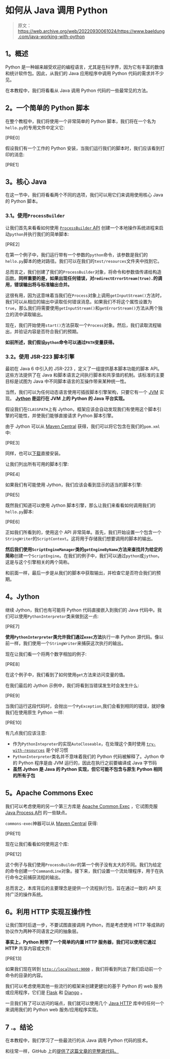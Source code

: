# 如何从 Java 调用 Python

> 原文：<https://web.archive.org/web/20220930061024/https://www.baeldung.com/java-working-with-python>

## **1。概述**

Python 是一种越来越受欢迎的编程语言，尤其是在科学界，因为它有丰富的数值和统计软件包。因此，从我们的 Java 应用程序中调用 Python 代码的需求并不少见。

在本教程中，我们将看看从 Java 调用 Python 代码的一些最常见的方法。

## **2。一个简单的 Python 脚本**

在整个教程中，我们将使用一个非常简单的 Python 脚本，我们将在一个名为`hello.py`的专用文件中定义它:

[PRE0]

假设我们有一个工作的 Python 安装，当我们运行我们的脚本时，我们应该看到打印的消息:

[PRE1]

## **3。核心 Java**

在这一节中，我们将看看两个不同的选项，我们可以用它们来调用使用核心 Java 的 Python 脚本。

### **3.1。使用`ProcessBuilder`**

让我们首先来看看如何使用 [`ProcessBuilder` API](/web/20220812012137/https://www.baeldung.com/java-lang-processbuilder-api) 创建一个本地操作系统进程来启动`python`并执行我们的简单脚本:

[PRE2]

在第一个例子中，我们运行带有一个参数的`python`命令，该参数是我们的`hello.py`脚本的绝对路径。我们可以在我们的`test/resources`文件夹中找到它。

总而言之，我们创建了我们的`ProcessBuilder`对象，将命令和参数值传递给构造函数。**同样重要的是，如果出现任何错误，对`redirectErrorStream(true).`的调用，错误输出将与标准输出合并。**

这很有用，因为这意味着当我们在`Process`对象上调用`getInputStream()`方法时，我们可以从相应的输出中读取任何错误消息。如果我们不将这个属性设置为`true`，那么我们将需要使用`getInputStream()`和`getErrorStream()`方法从两个独立的流中读取输出。

现在，我们开始使用`start()`方法获取一个`Process`对象。然后，我们读取流程输出，并验证内容是否符合我们的预期。

**如前所述，我们假设`python`命令可以通过`PATH`变量获得。**

### **3.2。使用 JSR-223 脚本引擎**

最初在 Java 6 中引入的 JSR-223 ，定义了一组提供基本脚本功能的脚本 API。这些方法提供了在 Java 和脚本语言之间执行脚本和共享值的机制。该标准的主要目标是试图为 Java 中不同脚本语言的互操作带来某种统一性。

当然，我们可以为任何动态语言使用可插拔脚本引擎架构，只要它有一个 [JVM](/web/20220812012137/https://www.baeldung.com/jvm-languages) 实现。 **[Jython](https://web.archive.org/web/20220812012137/https://www.jython.org/) 是运行在 JVM 上的 Python 的 Java 平台实现。**

假设我们在`CLASSPATH`上有 Jython，框架应该会自动发现我们有使用这个脚本引擎的可能性，并使我们能够直接请求 Python 脚本引擎。

由于 Jython 可以从 [Maven Central](https://web.archive.org/web/20220812012137/https://search.maven.org/classic/#search%7Cga%7C1%7Ca%3A%22jython%22) 获得，我们可以将它包含在我们的`pom.xml`中:

[PRE3]

同样，也可以[下载](https://web.archive.org/web/20220812012137/https://www.jython.org/download)直接安装。

让我们列出所有可用的脚本引擎:

[PRE4]

如果我们有可能使用 Jython，我们应该会看到显示的适当的脚本引擎:

[PRE5]

既然我们知道可以使用 Jython 脚本引擎，那么让我们来看看如何调用我们的`hello.py`脚本:

[PRE6]

正如我们所看到的，使用这个 API 非常简单。首先，我们开始设置一个包含一个`StringWriter`的`ScriptContext`。这将用于存储我们想要调用的脚本的输出。

**然后我们使用`ScriptEngineManager`类的`getEngineByName`方法来查找并为给定的简称**创建一个`ScriptEngine`。在我们的例子中，我们可以通过`python`或`jython`，这是与这个引擎相关的两个简称。

和前面一样，最后一步是从我们的脚本中获取输出，并检查它是否符合我们的预期。

## **4。Jython**

继续 Jython，我们也有可能将 Python 代码直接嵌入到我们的 Java 代码中。我们可以使用`PythonInterpretor`类来做到这一点:

[PRE7]

**使用`PythonInterpreter`类允许我们通过`exec`方法**执行一串 Python 源代码。像以前一样，我们使用一个`StringWriter`来捕获这次执行的输出。

现在让我们看一个将两个数字相加的例子:

[PRE8]

在这个例子中，我们看到了如何使用`get`方法来访问变量的值。

在我们最后的 Jython 示例中，我们将看到当错误发生时会发生什么:

[PRE9]

当我们运行这段代码时，会抛出一个`PyException`,我们会看到相同的错误，就好像我们在使用原生 Python 一样:

[PRE10]

有几点我们应该注意:

*   作为`PythonIntepreter`的实现`AutoCloseable`，在处理这个类时使用 [`try-with-resources`](/web/20220812012137/https://www.baeldung.com/java-try-with-resources) 是个好习惯
*   `PythonInterpreter`类名并不意味着我们的 Python 代码被解释了。Jython 中的 Python 程序是由 JVM 运行的，因此在执行之前要编译成 Java 字节码
*   **虽然 Jython 是 Java 的 Python 实现，但它可能不包含与原生 Python 相同的所有子包**

## **5。Apache Commons Exec**

我们可以考虑使用的另一个第三方库是 [Apache Common Exec](https://web.archive.org/web/20220812012137/https://commons.apache.org/proper/commons-exec/index.html) ，它试图克服 [Java Process API](/web/20220812012137/https://www.baeldung.com/java-process-api) 的一些缺点。

`commons-exec`神器可以从 [Maven Central](https://web.archive.org/web/20220812012137/https://search.maven.org/classic/#search%7Cga%7C1%7Ca%3A%22commons-exec%22) 获得:

[PRE11]

现在让我们看看如何使用这个库:

[PRE12]

这个例子与我们使用`ProcessBuilder`的第一个例子没有太大的不同。我们为给定的命令创建一个`CommandLine`对象。接下来，我们设置一个流处理程序，用于在执行命令之前捕获流程的输出。

总而言之，本库背后的主要理念是提供一个流程执行包，旨在通过一致的 API 支持广泛的操作系统。

## **6。利用 HTTP 实现互操作性**

让我们暂时后退一步，不要试图直接调用 Python，而是考虑使用 HTTP 等成熟的协议作为两种不同语言之间的抽象层。

**事实上，Python 附带了一个简单的内置 HTTP 服务器，我们可以使用它通过 HTTP** 共享内容或文件:

[PRE13]

如果我们现在转到 [`http://localhost:9000`](https://web.archive.org/web/20220812012137/http://localhost:9000/) ，我们将看到列出了我们启动前一个命令的目录的内容。

我们可以考虑使用其他一些流行的框架来创建更健壮的基于 Python 的 web 服务或应用程序，它们是 [Flask](https://web.archive.org/web/20220812012137/https://palletsprojects.com/p/flask/) 和 [Django](https://web.archive.org/web/20220812012137/https://www.djangoproject.com/) 。

一旦我们有了可以访问的端点，我们就可以使用几个 [Java HTTP](/web/20220812012137/https://www.baeldung.com/java-http-request) 库中的任何一个来调用我们的 Python web 服务/应用程序实现。

## 7 .**。结论**

在本教程中，我们学习了一些最流行的从 Java 调用 Python 代码的技术。

和往常一样，GitHub 上的[提供了这篇文章的完整源代码。](https://web.archive.org/web/20220812012137/https://github.com/eugenp/tutorials/tree/master/language-interop)